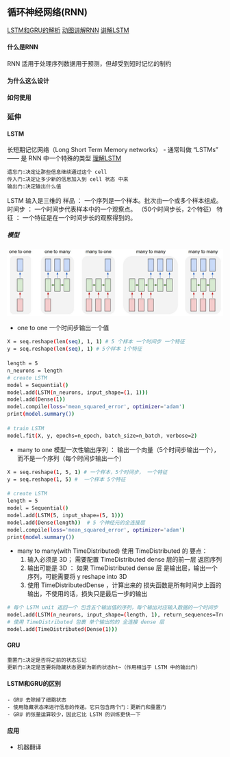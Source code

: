 ## 循环神经网络(RNN)

[LSTM和GRU的解析](https://mp.weixin.qq.com/s/aV9Rj-CnJZRXRm0rDOK6gg)
[动图讲解RNN](https://zhuanlan.zhihu.com/p/36455374)
[讲解LSTM](https://www.cnblogs.com/mfryf/p/7904017.html)

#### 什么是RNN
RNN 适用于处理序列数据用于预测，但却受到短时记忆的制约

#### 为什么这么设计

#### 如何使用

### 延伸

#### LSTM
长短期记忆网络（Long Short Term Memory networks） - 通常叫做 “LSTMs” —— 是 RNN 中一个特殊的类型
[理解LSTM](http://colah.github.io/posts/2015-08-Understanding-LSTMs/)
```bash
遗忘门:决定让那些信息继续通过这个 cell
传入门:决定让多少新的信息加入到 cell 状态 中来
输出门:决定输出什么值
```
LSTM 输入是三维的
样品 ： 一个序列是一个样本。批次由一个或多个样本组成。
时间步 ： 一个时间步代表样本中的一个观察点。 （50个时间步长，2个特征）
特征 ： 一个特征是在一个时间步长的观察得到的。

##### 模型
![lstm图片](./.image/lstm.jpeg)
- one to one
一个时间步输出一个值
 ```bash
X = seq.reshape(len(seq), 1, 1) # 5 个样本 一个时间步 一个特征
y = seq.reshape(len(seq), 1) # 5个样本 1个特征

length = 5
n_neurons = length
# create LSTM
model = Sequential()
model.add(LSTM(n_neurons, input_shape=(1, 1)))
model.add(Dense(1))
model.compile(loss='mean_squared_error', optimizer='adam')
print(model.summary())

# train LSTM
model.fit(X, y, epochs=n_epoch, batch_size=n_batch, verbose=2)
```

- many to one
模型一次性输出序列 ： 输出一个向量（5个时间步输出一个），而不是一个序列（每个时间步输出一个）
```bash
X = seq.reshape(1, 5, 1) # 一个样本，5个时间步， 一个特征
y = seq.reshape(1, 5) #  一个样本 5个特征

# create LSTM
length = 5
model = Sequential()
model.add(LSTM(5, input_shape=(5, 1)))
model.add(Dense(length))  # 5 个神经元的全连接层
model.compile(loss='mean_squared_error', optimizer='adam')
print(model.summary())
```

- many to many(with TimeDistributed)
使用 TimeDistributed 的 要点：
    1. 输入必须是 3D； 需要配置 TimeDistributed dense 层的前一层 返回序列
    2. 输出可能是 3D ： 如果 TimeDistributed dense 层 是输出层，输出一个序列，可能需要将 y reshape into 3D
    3. 使用 TimeDistributedDense ，计算出来的 损失函数是所有时间步上面的输出，不使用的话，损失只是最后一步的输出
```bash
# 每个 LSTM unit 返回一个 包含五个输出值的序列，每个输出对应输入数据的一个时间步
model.add(LSTM(n_neurons, input_shape=(length, 1), return_sequences=True))
# 使用 TimeDistributed 包裹 单个输出的的 全连接 dense 层
model.add(TimeDistributed(Dense(1)))
```


#### GRU

```bash
重置门:决定是否将之前的状态忘记
更新门:决定是否要将隐藏状态更新为新的状态ht~（作用相当于 LSTM 中的输出门）
```

#### LSTM和GRU的区别

    - GRU 去除掉了细胞状态
    - 使用隐藏状态来进行信息的传递。它只包含两个门：更新门和重置门
    - GRU 的张量运算较少，因此它比 LSTM 的训练更快一下

#### 应用

- 机器翻译